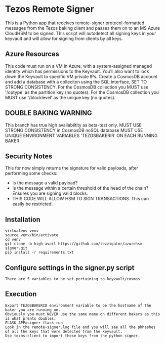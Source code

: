 # Tezos Remote Signer
This is a Python app that receives remote-signer protocol-formatted messages from the Tezos baking client and passes them on to an MS Azure CloudHSM to be signed.  This script will autodetect all signing keys in your keyvault and will allow for signing from clients by all keys.

## Azure Resources
This code must run on a VM in Azure, with a system-assigned managed identity which has permissions to the Keyvault.
You'll also want to lock down the Keyvault to specific VM private IPs.
Create a CosmosDB account and add a database with a colleciton using the SQL interface, SET TO STRONG CONSISTENCY.
For the CosmosDB collection you MUST use '/optype' as the partition key (no quotes).
For the CosmosDB collection you MUST use '/blocklevel' as the unique key (no quotes).

## DOUBLE BAKING WARNING
This branch has true high availabiltity as beta-test only.
MUST USE STRONG CONSISTENCY in CosmosDB noSQL database
MUST USE UNIQUE ENVIRONMENT VARIABLES 'TEZOSBAKERIR' ON EACH RUNNING BAKER

## Security Notes
This for now simply returns the signature for valid payloads, after performing some checks:
* Is the message a valid payload?
* Is the message within a certain threshold of the head of the chain? Ensures you are signing valid blocks.
* THIS CODE WILL ALLOW HSM TO SIGN TRANSACTIONS.  This can easily be restricted.


## Installation
```
virtualenv venv
source venv/bin/activate
cd venv
git clone -b high-avail https://github.com/tezzigator/azurehsm-signer.git
pip install -r requirements.txt
```

## Configure settings in the signer.py script
```
There are 5 variables to be set pertaining to keyvault/cosmos
```


## Execution
```
Export TEZOSBAKERID environment variable to be the hostname of the baker you are running on.
Obviously you must NEVER use the same name on different bakers as this is what prents doubles.
FLASK_APP=signer flask run
Look in the remote-signer.log file and you will see all the pkhashes of all the keys that were detected from the keyvault.
Use tezos-client to import those keys from the python signer.
```
